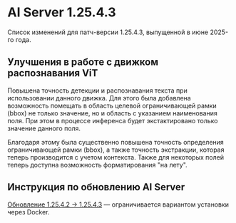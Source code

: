 # AI Server 1.25.4.3

Список изменений для патч-версии 1.25.4.3, выпущенной в июне 2025-го года.

## Улучшения в работе с движком распознавания ViT

Повышена точность детекции и распознавания текста при использовании данного движка. Для этого была добавлена возможность помещать в область целевой ограничивающей 
рамки (bbox) не только значение, но и область с указанием наименования поля. При этом в процессе инференса будет экстактировано только значение данного поля.

Благодаря этому была существенно повышена точность определения ограничивающей рамки (bbox), а также точность экстракции, которая теперь производится с учетом 
контекста. Также для некоторых полей теперь доступна возможность форматирования "на лету".


## Инструкция по обновлению AI Server

[Обновление 1.25.4.2 → 1.25.4.3]() — ограничивается вариантом установки через Docker.
